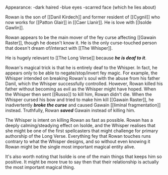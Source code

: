Appearance:
-dark haired
-blue eyes
-scarred face (which he lies about)

Rowan is the son of [[Danil Kirdech]] and former resident of [[Cygnil]] who now works for [[Patton Glair]] in [[Caer Llanir]]. He is love with [[Isolde Gawlin]].

Rowan appears to be the main mover of the fey curse affecting [[Gawain Raster]], though he doesn't know it. He is the only curse-touched person that doesn't dream of/interact with [[The Whisper]].

He is hugely relevant to [[The Long Verse]] because ***he is deaf to it***.

Rowan's magical trick is that he is entirely deaf to the Whisper. In fact, he appears only to be able to negate/stop/invert fey magic. For example, the Whisper intended on breaking Rowan's soul with the abuse from his father Danil, which the Whisper successfully controlled. However, Rowan killed his father without becoming as evil as the Whisper might have hoped. When the Whisper then sent [[Russo]] to kill him, Rowan didn't die. When the Whisper cursed his bow and tried to make him kill [[Gawain Raster]], he inadvertently ***broke the curse*** and caused Gawain [[liminal fragmentation]] instead. Truthfully, Rowan ***saved*** Gawain instead of killing him.

The Whisper is intent on killing Rowan as fast as possible. Rowan has a deeply calming/steadying effect on Isolde, and the Whisper realises that she might be one of the first spellcasters that might challenge for primary authorship of the Long Verse. Everything fey that Rowan touches runs contrary to what the Whisper designs, and so without even knowing it Rowan might be the single most important magical entity alive.

It's also worth noting that Isolde is one of the main things that keeps him so positive. It might be more true to say then that their relationship is actually the most important magical thing.


